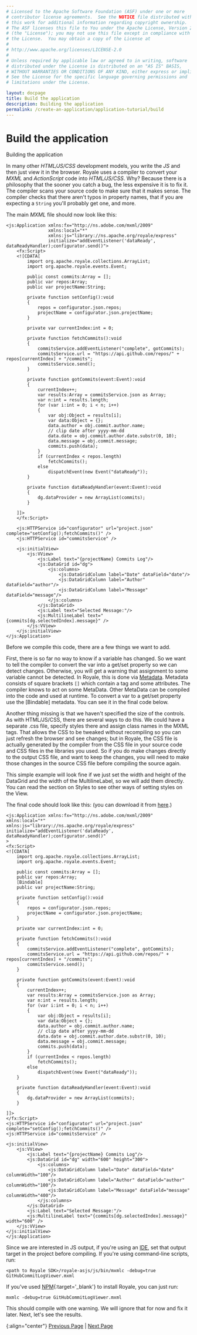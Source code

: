 ```yaml
---
# Licensed to the Apache Software Foundation (ASF) under one or more
# contributor license agreements.  See the NOTICE file distributed with
# this work for additional information regarding copyright ownership.
# The ASF licenses this file to You under the Apache License, Version 2.0
# (the "License"); you may not use this file except in compliance with
# the License.  You may obtain a copy of the License at
# 
# http://www.apache.org/licenses/LICENSE-2.0
# 
# Unless required by applicable law or agreed to in writing, software
# distributed under the License is distributed on an "AS IS" BASIS,
# WITHOUT WARRANTIES OR CONDITIONS OF ANY KIND, either express or implied.
# See the License for the specific language governing permissions and
# limitations under the License.

layout: docpage
title: Build the application
description: Building the application
permalink: /create-an-application/application-tutorial/build
---
```


# Build the application

Building the application

In many other *HTML/JS/CSS* development models, you write the *JS* and then just view it in the browser. Royale uses a compiler to convert your *MXML* and *ActionScript* code into *HTML/JS/CSS*. Why? Because there is a philosophy that the sooner you catch a bug, the less expensive it is to fix it. The compiler scans your source code to make sure that it makes sense. The compiler checks that there aren't typos in property names, that if you are expecting a `String` you'll probably get one, and more.  

The main *MXML* file should now look like this:

```mxml
<js:Application xmlns:fx="http://ns.adobe.com/mxml/2009"
                xmlns:local="*"
                xmlns:js="library://ns.apache.org/royale/express"
                initialize="addEventListener('dataReady', dataReadyHandler);configurator.send()">
    <fx:Script>
    <![CDATA[
        import org.apache.royale.collections.ArrayList;
        import org.apache.royale.events.Event;

        public const commits:Array = [];
        public var repos:Array;
        public var projectName:String;

        private function setConfig():void
        {
            repos = configurator.json.repos;
            projectName = configurator.json.projectName;
        }

        private var currentIndex:int = 0;
        
        private function fetchCommits():void
        {
            commitsService.addEventListener("complete", gotCommits);
            commitsService.url = "https://api.github.com/repos/" + repos[currentIndex] + "/commits";
            commitsService.send();
        }

        private function gotCommits(event:Event):void
        {
            currentIndex++;
            var results:Array = commitsService.json as Array;
            var n:int = results.length;
            for (var i:int = 0; i < n; i++)
            {
                var obj:Object = results[i];
                var data:Object = {};
                data.author = obj.commit.author.name;
                // clip date after yyyy-mm-dd
                data.date = obj.commit.author.date.substr(0, 10);
                data.message = obj.commit.message;
                commits.push(data);
            }
            if (currentIndex < repos.length)
                fetchCommits();
            else
                dispatchEvent(new Event("dataReady"));
        }

        private function dataReadyHandler(event:Event):void
        {
            dg.dataProvider = new ArrayList(commits);
        }

    ]]>
    </fx:Script>
    
    <js:HTTPService id="configurator" url="project.json" complete="setConfig();fetchCommits()" />
    <js:HTTPService id="commitsService" />

    <js:initialView>
        <js:VView>
            <js:Label text="{projectName} Commits Log"/>
            <js:DataGrid id="dg">
                <js:columns>
                    <js:DataGridColumn label="Date" dataField="date"/>
                    <js:DataGridColumn label="Author" dataField="author"/>
                    <js:DataGridColumn label="Message" dataField="message"/>
                </js:columns>
            </js:DataGrid>
            <js:Label text="Selected Message:"/>
            <js:MultilineLabel text="{commits[dg.selectedIndex].message}" />
        </js:VView>
    </js:initialView>
</js:Application>
```

Before we compile this code, there are a few things we want to add. 

First, there is so far no way to know if a variable has changed. So we want to tell the compiler to convert the var into a get/set property so we can detect changes. Otherwise, you will get a warning that assignment to some variable cannot be detected. In Royale, this is done via [Metadata](features/as3/metadata). Metadata consists of square brackets `[]` which contain a tag and some attributes. The compiler knows to act on some MetaData. Other MetaData can be compiled into the code and used at runtime. To convert a var to a get/set property use the [Bindable] metadata. You can see it in the final code below.

Another thing missing is that we haven't specified the size of the controls. As with HTML/JS/CSS, there are several ways to do this. We could have a separate .css file, specify styles there and assign class names in the MXML tags. That allows the CSS to be tweaked without recompiling so you can just refresh the browser and see changes; but in Royale, the CSS file is actually generated by the compiler from the CSS file in your source code and CSS files in the libraries you used. So if you do make changes directly to the output CSS file, and want to keep the changes, you will need to make those changes in the source CSS file before compiling the source again.

This simple example will look fine if we just set the width and height of the DataGrid and the width of the MultilineLabel, so we will add them directly. You can read the section on Styles to see other ways of setting styles on the View.

The final code should look like this: (you can download it from [here](https://github.com/apache/royale-asjs/blob/develop/examples/express/GitHubCommitLogViewer/src/main/royale/GitHubCommitLogViewer.mxml).)

```mxml
<js:Application xmlns:fx="http://ns.adobe.com/mxml/2009"
xmlns:local="*"
xmlns:js="library://ns.apache.org/royale/express"
initialize="addEventListener('dataReady', dataReadyHandler);configurator.send()"
>
<fx:Script>
<![CDATA[
    import org.apache.royale.collections.ArrayList;
    import org.apache.royale.events.Event;

    public const commits:Array = [];
    public var repos:Array;
    [Bindable]
    public var projectName:String;

    private function setConfig():void
    {
        repos = configurator.json.repos;
        projectName = configurator.json.projectName;
    }

    private var currentIndex:int = 0;
    
    private function fetchCommits():void
    {
        commitsService.addEventListener("complete", gotCommits);
        commitsService.url = "https://api.github.com/repos/" + repos[currentIndex] + "/commits";
        commitsService.send();
    }

    private function gotCommits(event:Event):void
    {
        currentIndex++;
        var results:Array = commitsService.json as Array;
        var n:int = results.length;
        for (var i:int = 0; i < n; i++)
        {
            var obj:Object = results[i];
            var data:Object = {};
            data.author = obj.commit.author.name;
            // clip date after yyyy-mm-dd
            data.date = obj.commit.author.date.substr(0, 10);
            data.message = obj.commit.message;
            commits.push(data);
        }
        if (currentIndex < repos.length)
            fetchCommits();
        else
            dispatchEvent(new Event("dataReady"));
    }

    private function dataReadyHandler(event:Event):void
    {
        dg.dataProvider = new ArrayList(commits);
    }

]]>
</fx:Script>
<js:HTTPService id="configurator" url="project.json" complete="setConfig();fetchCommits()" />
<js:HTTPService id="commitsService" />

<js:initialView>
    <js:VView>
        <js:Label text="{projectName} Commits Log"/>
        <js:DataGrid id="dg" width="600" height="300">
            <js:columns>
                <js:DataGridColumn label="Date" dataField="date" columnWidth="100"/>
                <js:DataGridColumn label="Author" dataField="author" columnWidth="100"/>
                <js:DataGridColumn label="Message" dataField="message" columnWidth="400"/>
            </js:columns>
        </js:DataGrid>
        <js:Label text="Selected Message:"/>
        <js:MultilineLabel text="{commits[dg.selectedIndex].message}" width="600" />
    </js:VView>
</js:initialView>
</js:Application>
```

Since we are interested in JS output, if you're using an [IDE](get-started/development-tools), set that output target in the project before compiling. If you're using command-line scripts, run:

`<path to Royale SDK>/royale-asjs/js/bin/mxmlc -debug=true GitHubCommitLogViewer.mxml`

If you've used [NPM](https://www.npmjs.com/){:target='_blank'} to install Royale, you can just run:

`mxmlc -debug=true GitHubCommitLogViewer.mxml`

This should compile with one warning. We will ignore that for now and fix it later.  Next, let's see the results.

{:align="center"}
[Previous Page](create-an-application/application-tutorial/controller) \| [Next Page](create-an-application/application-tutorial/deploy)
